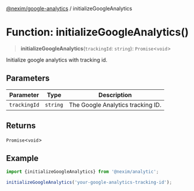 [@nexim/google-analytics](../README.md) / initializeGoogleAnalytics

# Function: initializeGoogleAnalytics()

> **initializeGoogleAnalytics**(`trackingId`: `string`): `Promise`\<`void`\>

Initialize google analytics with tracking id.

## Parameters

| Parameter    | Type     | Description                       |
| ------------ | -------- | --------------------------------- |
| `trackingId` | `string` | The Google Analytics tracking ID. |

## Returns

`Promise`\<`void`\>

## Example

```ts
import {initializeGoogleAnalytics} from '@nexim/analytic';

initializeGoogleAnalytics('your-google-analytics-tracking-id');
```
